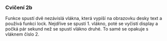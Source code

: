 ### Cvičení 2b
Funkce spustí dvě nezávislá vlákna, která vypíší na obrazovku desky text a používá funkci lock. Nejdříve se spustí 1. vlákno, poté se vyčistí display a počká pár sekund než se spustí vlákno druhé. To samé se opakuje s vláknem číslo 2.
